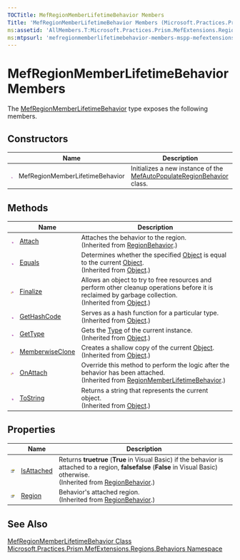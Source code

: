 ```yaml
---
TOCTitle: MefRegionMemberLifetimeBehavior Members
Title: 'MefRegionMemberLifetimeBehavior Members (Microsoft.Practices.Prism.MefExtensions.Regions.Behaviors)'
ms:assetid: 'AllMembers.T:Microsoft.Practices.Prism.MefExtensions.Regions.Behaviors.MefRegionMemberLifetimeBehavior'
ms:mtpsurl: 'mefregionmemberlifetimebehavior-members-mspp-mefextensions-regions-behaviors.md'
---
```


# MefRegionMemberLifetimeBehavior Members

The [MefRegionMemberLifetimeBehavior](/patterns-practices/reference/mefregionmemberlifetimebehavior-class-mspp-mefextensions-regions-behaviors) type exposes the following members.

## Constructors

<table>
<thead>
<tr class="header">
<th> </th>
<th>Name</th>
<th>Description</th>
</tr>
</thead>
<tbody>
<tr class="odd">
<td><img src="/patterns-practices/reference/images/public-method.gif" alt="Public method"/></td>
<td>MefRegionMemberLifetimeBehavior</td>
<td><div class="summary">
Initializes a new instance of the <a href="/patterns-practices/reference/mefautopopulateregionbehavior-class-mspp-mefextensions-regions-behaviors" data-raw-source="[MefAutoPopulateRegionBehavior](/patterns-practices/reference/mefautopopulateregionbehavior-class-mspp-mefextensions-regions-behaviors)">MefAutoPopulateRegionBehavior</a> class.
</div></td>
</tr>
</tbody>
</table>

## Methods

<table>
<thead>
<tr class="header">
<th> </th>
<th>Name</th>
<th>Description</th>
</tr>
</thead>
<tbody>
<tr class="odd">
<td><img src="/patterns-practices/reference/images/public-method.gif" alt="Public method"/></td>
<td><a href="/patterns-practices/reference/regionbehavior-attach-method-mspp-regions" data-raw-source="[Attach](/patterns-practices/reference/regionbehavior-attach-method-mspp-regions)">Attach</a></td>
<td><div class="summary">
Attaches the behavior to the region.
</div>
(Inherited from <a href="/patterns-practices/reference/regionbehavior-class-mspp-regions" data-raw-source="[RegionBehavior](/patterns-practices/reference/regionbehavior-class-mspp-regions)">RegionBehavior</a>.)</td>
</tr>
<tr class="even">
<td><img src="/patterns-practices/reference/images/public-method.gif" alt="Public method"/></td>
<td><a href="http://msdn.microsoft.com/en-us/library/bsc2ak47" data-raw-source="[Equals](http://msdn.microsoft.com/en-us/library/bsc2ak47)">Equals</a></td>
<td><div class="summary">
Determines whether the specified <a href="http://msdn.microsoft.com/en-us/library/e5kfa45b" data-raw-source="[Object](http://msdn.microsoft.com/en-us/library/e5kfa45b)">Object</a> is equal to the current <a href="http://msdn.microsoft.com/en-us/library/e5kfa45b" data-raw-source="[Object](http://msdn.microsoft.com/en-us/library/e5kfa45b)">Object</a>.
</div>
(Inherited from <a href="http://msdn.microsoft.com/en-us/library/e5kfa45b" data-raw-source="[Object](http://msdn.microsoft.com/en-us/library/e5kfa45b)">Object</a>.)</td>
</tr>
<tr class="odd">
<td><img src="/patterns-practices/reference/images/protmethod.gif" alt="Protected method"/></td>
<td><a href="http://msdn.microsoft.com/en-us/library/4k87zsw7" data-raw-source="[Finalize](http://msdn.microsoft.com/en-us/library/4k87zsw7)">Finalize</a></td>
<td><div class="summary">
Allows an object to try to free resources and perform other cleanup operations before it is reclaimed by garbage collection.
</div>
(Inherited from <a href="http://msdn.microsoft.com/en-us/library/e5kfa45b" data-raw-source="[Object](http://msdn.microsoft.com/en-us/library/e5kfa45b)">Object</a>.)</td>
</tr>
<tr class="even">
<td><img src="/patterns-practices/reference/images/public-method.gif" alt="Public method"/></td>
<td><a href="http://msdn.microsoft.com/en-us/library/zdee4b3y" data-raw-source="[GetHashCode](http://msdn.microsoft.com/en-us/library/zdee4b3y)">GetHashCode</a></td>
<td><div class="summary">
Serves as a hash function for a particular type.
</div>
(Inherited from <a href="http://msdn.microsoft.com/en-us/library/e5kfa45b" data-raw-source="[Object](http://msdn.microsoft.com/en-us/library/e5kfa45b)">Object</a>.)</td>
</tr>
<tr class="odd">
<td><img src="/patterns-practices/reference/images/public-method.gif" alt="Public method"/></td>
<td><a href="http://msdn.microsoft.com/en-us/library/dfwy45w9" data-raw-source="[GetType](http://msdn.microsoft.com/en-us/library/dfwy45w9)">GetType</a></td>
<td><div class="summary">
Gets the <a href="http://msdn.microsoft.com/en-us/library/42892f65" data-raw-source="[Type](http://msdn.microsoft.com/en-us/library/42892f65)">Type</a> of the current instance.
</div>
(Inherited from <a href="http://msdn.microsoft.com/en-us/library/e5kfa45b" data-raw-source="[Object](http://msdn.microsoft.com/en-us/library/e5kfa45b)">Object</a>.)</td>
</tr>
<tr class="even">
<td><img src="/patterns-practices/reference/images/protmethod.gif" alt="Protected method"/></td>
<td><a href="http://msdn.microsoft.com/en-us/library/57ctke0a" data-raw-source="[MemberwiseClone](http://msdn.microsoft.com/en-us/library/57ctke0a)">MemberwiseClone</a></td>
<td><div class="summary">
Creates a shallow copy of the current <a href="http://msdn.microsoft.com/en-us/library/e5kfa45b" data-raw-source="[Object](http://msdn.microsoft.com/en-us/library/e5kfa45b)">Object</a>.
</div>
(Inherited from <a href="http://msdn.microsoft.com/en-us/library/e5kfa45b" data-raw-source="[Object](http://msdn.microsoft.com/en-us/library/e5kfa45b)">Object</a>.)</td>
</tr>
<tr class="odd">
<td><img src="/patterns-practices/reference/images/protmethod.gif" alt="Protected method"/></td>
<td><a href="/patterns-practices/reference/regionmemberlifetimebehavior-onattach-method-mspp-regions-behaviors" data-raw-source="[OnAttach](/patterns-practices/reference/regionmemberlifetimebehavior-onattach-method-mspp-regions-behaviors)">OnAttach</a></td>
<td><div class="summary">
Override this method to perform the logic after the behavior has been attached.
</div>
(Inherited from <a href="/patterns-practices/reference/regionmemberlifetimebehavior-class-mspp-regions-behaviors" data-raw-source="[RegionMemberLifetimeBehavior](/patterns-practices/reference/regionmemberlifetimebehavior-class-mspp-regions-behaviors)">RegionMemberLifetimeBehavior</a>.)</td>
</tr>
<tr class="even">
<td><img src="/patterns-practices/reference/images/public-method.gif" alt="Public method"/></td>
<td><a href="http://msdn.microsoft.com/en-us/library/7bxwbwt2" data-raw-source="[ToString](http://msdn.microsoft.com/en-us/library/7bxwbwt2)">ToString</a></td>
<td><div class="summary">
Returns a string that represents the current object.
</div>
(Inherited from <a href="http://msdn.microsoft.com/en-us/library/e5kfa45b" data-raw-source="[Object](http://msdn.microsoft.com/en-us/library/e5kfa45b)">Object</a>.)</td>
</tr>
</tbody>
</table>

## Properties

<table>
<thead>
<tr class="header">
<th> </th>
<th>Name</th>
<th>Description</th>
</tr>
</thead>
<tbody>
<tr class="odd">
<td><img src="/patterns-practices/reference/images/pubproperty.gif" alt="Public property"/></td>
<td><a href="/patterns-practices/reference/regionbehavior-isattached-property-mspp-regions" data-raw-source="[IsAttached](/patterns-practices/reference/regionbehavior-isattached-property-mspp-regions)">IsAttached</a></td>
<td><div class="summary">
Returns <strong>truetrue</strong> (<strong>True</strong> in Visual Basic) if the behavior is attached to a region, <strong>falsefalse</strong> (<strong>False</strong> in Visual Basic) otherwise.
</div>
(Inherited from <a href="/patterns-practices/reference/regionbehavior-class-mspp-regions" data-raw-source="[RegionBehavior](/patterns-practices/reference/regionbehavior-class-mspp-regions)">RegionBehavior</a>.)</td>
</tr>
<tr class="even">
<td><img src="/patterns-practices/reference/images/pubproperty.gif" alt="Public property"/></td>
<td><a href="/patterns-practices/reference/regionbehavior-region-property-mspp-regions" data-raw-source="[Region](/patterns-practices/reference/regionbehavior-region-property-mspp-regions)">Region</a></td>
<td><div class="summary">
Behavior&#39;s attached region.
</div>
(Inherited from <a href="/patterns-practices/reference/regionbehavior-class-mspp-regions" data-raw-source="[RegionBehavior](/patterns-practices/reference/regionbehavior-class-mspp-regions)">RegionBehavior</a>.)</td>
</tr>
</tbody>
</table>

## See Also

[MefRegionMemberLifetimeBehavior Class](/patterns-practices/reference/mefregionmemberlifetimebehavior-class-mspp-mefextensions-regions-behaviors)  
[Microsoft.Practices.Prism.MefExtensions.Regions.Behaviors Namespace](/patterns-practices/reference/mspp-mefextensions-regions-behaviors-namespace)  